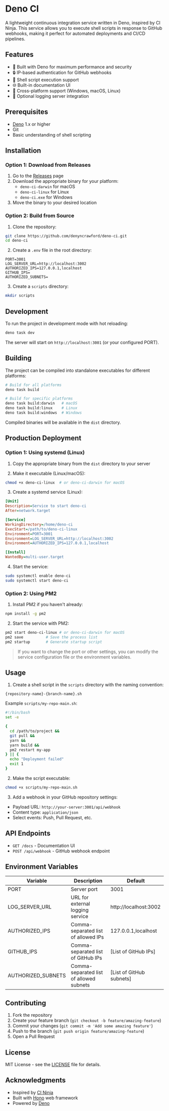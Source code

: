 # Deno CI

A lightweight continuous integration service written in Deno, inspired by CI Ninja. This service allows you to execute shell scripts in response to GitHub webhooks, making it perfect for automated deployments and CI/CD pipelines.

## Features

- 🦕 Built with Deno for maximum performance and security
- 🔒 IP-based authentication for GitHub webhooks
- 📜 Shell script execution support
- 🌐 Built-in documentation UI
- 🚀 Cross-platform support (Windows, macOS, Linux)
- 📝 Optional logging server integration

## Prerequisites

- [Deno](https://deno.land/) 1.x or higher
- Git
- Basic understanding of shell scripting

## Installation

### Option 1: Download from Releases

1. Go to the [Releases](https://github.com/denyncrawford/deno-ci/releases) page
2. Download the appropriate binary for your platform:
   - `deno-ci-darwin` for macOS
   - `deno-ci-linux` for Linux
   - `deno-ci.exe` for Windows
3. Move the binary to your desired location

### Option 2: Build from Source

1. Clone the repository:
```bash
git clone https://github.com/denyncrawford/deno-ci.git
cd deno-ci
```

2. Create a `.env` file in the root directory:
```env
PORT=3001
LOG_SERVER_URL=http://localhost:3002
AUTHORIZED_IPS=127.0.0.1,localhost
GITHUB_IPS=
AUTHORIZED_SUBNETS=
```

3. Create a `scripts` directory:
```bash
mkdir scripts
```

## Development

To run the project in development mode with hot reloading:

```bash
deno task dev
```

The server will start on `http://localhost:3001` (or your configured PORT).

## Building

The project can be compiled into standalone executables for different platforms:

```bash
# Build for all platforms
deno task build

# Build for specific platforms
deno task build:darwin   # macOS
deno task build:linux    # Linux
deno task build:windows  # Windows
```

Compiled binaries will be available in the `dist` directory.

## Production Deployment

### Option 1: Using systemd (Linux)

1. Copy the appropriate binary from the `dist` directory to your server

2. Make it executable (Linux/macOS):
```bash
chmod +x deno-ci-linux  # or deno-ci-darwin for macOS
```

3. Create a systemd service (Linux):
```ini
[Unit]
Description=Service to start deno-ci
After=network.target

[Service]
WorkingDirectory=/home/deno-ci
ExecStart=/path/to/deno-ci-linux
Environment=PORT=3001
Environment=LOG_SERVER_URL=http://localhost:3002
Environment=AUTHORIZED_IPS=127.0.0.1,localhost

[Install]
WantedBy=multi-user.target
```

4. Start the service:
```bash
sudo systemctl enable deno-ci
sudo systemctl start deno-ci
```

### Option 2: Using PM2

1. Install PM2 if you haven't already:
```bash
npm install -g pm2
```


2. Start the service with PM2:
```bash
pm2 start deno-ci-linux # or deno-ci-darwin for macOS
pm2 save          # Save the process list
pm2 startup       # Generate startup script
```

> If you want to change the port or other settings, you can modify the service configuration file or the environment variables.

## Usage

1. Create a shell script in the `scripts` directory with the naming convention:
```
{repository-name}-{branch-name}.sh
```

Example `scripts/my-repo-main.sh`:
```bash
#!/bin/bash
set -e

{
  cd /path/to/project &&
  git pull &&
  yarn &&
  yarn build &&
  pm2 restart my-app
} || {
  echo "Deployment failed"
  exit 1
}
```

2. Make the script executable:
```bash
chmod +x scripts/my-repo-main.sh
```

3. Add a webhook in your GitHub repository settings:
- Payload URL: `http://your-server:3001/api/webhook`
- Content type: `application/json`
- Select events: Push, Pull Request, etc.

## API Endpoints

- `GET /docs` - Documentation UI
- `POST /api/webhook` - GitHub webhook endpoint

## Environment Variables

| Variable | Description | Default |
|----------|-------------|---------|
| PORT | Server port | 3001 |
| LOG_SERVER_URL | URL for external logging service | http://localhost:3002 |
| AUTHORIZED_IPS | Comma-separated list of allowed IPs | 127.0.0.1,localhost |
| GITHUB_IPS | Comma-separated list of GitHub IPs | [List of GitHub IPs] |
| AUTHORIZED_SUBNETS | Comma-separated list of allowed subnets | [List of GitHub subnets] |

## Contributing

1. Fork the repository
2. Create your feature branch (`git checkout -b feature/amazing-feature`)
3. Commit your changes (`git commit -m 'Add some amazing feature'`)
4. Push to the branch (`git push origin feature/amazing-feature`)
5. Open a Pull Request

## License

MIT License - see the [LICENSE](LICENSE) file for details.

## Acknowledgments

- Inspired by [CI Ninja](https://github.com/denyncrawford/ci-ninja)
- Built with [Hono](https://hono.dev/) web framework
- Powered by [Deno](https://deno.land/)
